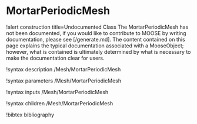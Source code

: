 <!-- MOOSE Documentation Stub: Remove this when content is added. -->

# MortarPeriodicMesh

!alert construction title=Undocumented Class
The MortarPeriodicMesh has not been documented, if you would like to contribute to MOOSE by
writing documentation, please see [/generate.md]. The content contained on this page explains
the typical documentation associated with a MooseObject; however, what is contained is ultimately
determined by what is necessary to make the documentation clear for users.

!syntax description /Mesh/MortarPeriodicMesh

!syntax parameters /Mesh/MortarPeriodicMesh

!syntax inputs /Mesh/MortarPeriodicMesh

!syntax children /Mesh/MortarPeriodicMesh

!bibtex bibliography
